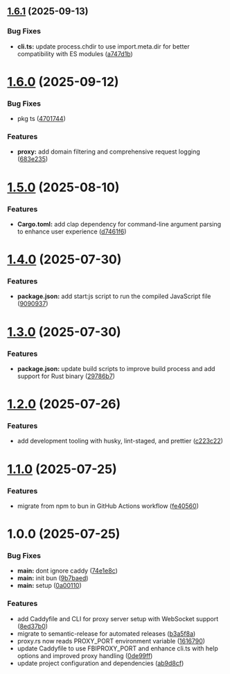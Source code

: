 ## [1.6.1](https://github.com/snomiao/fbi-proxy/compare/v1.6.0...v1.6.1) (2025-09-13)

### Bug Fixes

- **cli.ts:** update process.chdir to use import.meta.dir for better compatibility with ES modules ([a747d1b](https://github.com/snomiao/fbi-proxy/commit/a747d1b545be865deafc7a888642974e622d2526))

# [1.6.0](https://github.com/snomiao/fbi-proxy/compare/v1.5.0...v1.6.0) (2025-09-12)

### Bug Fixes

- pkg ts ([4701744](https://github.com/snomiao/fbi-proxy/commit/4701744a0eb64d46bd5c9b589569c7cabc9dc9a4))

### Features

- **proxy:** add domain filtering and comprehensive request logging ([683e235](https://github.com/snomiao/fbi-proxy/commit/683e23524330459e310123708596575b7843fefe))

# [1.5.0](https://github.com/snomiao/fbi-proxy/compare/v1.4.0...v1.5.0) (2025-08-10)

### Features

- **Cargo.toml:** add clap dependency for command-line argument parsing to enhance user experience ([d7461f6](https://github.com/snomiao/fbi-proxy/commit/d7461f6926d252aa7c3a6121721964be76648e99))

# [1.4.0](https://github.com/snomiao/fbi-proxy/compare/v1.3.0...v1.4.0) (2025-07-30)

### Features

- **package.json:** add start:js script to run the compiled JavaScript file ([9090937](https://github.com/snomiao/fbi-proxy/commit/909093789d713bb3e5f65b222461638e398f7dd0))

# [1.3.0](https://github.com/snomiao/fbi-proxy/compare/v1.2.0...v1.3.0) (2025-07-30)

### Features

- **package.json:** update build scripts to improve build process and add support for Rust binary ([29786b7](https://github.com/snomiao/fbi-proxy/commit/29786b77cc9b325fcd3f18cd6de0b73ca5c6fddb))

# [1.2.0](https://github.com/snomiao/fbi-proxy/compare/v1.1.0...v1.2.0) (2025-07-26)

### Features

- add development tooling with husky, lint-staged, and prettier ([c223c22](https://github.com/snomiao/fbi-proxy/commit/c223c2257a040fc6fd561678af83ce506f971e39))

# [1.1.0](https://github.com/snomiao/fbi-proxy/compare/v1.0.0...v1.1.0) (2025-07-25)

### Features

- migrate from npm to bun in GitHub Actions workflow ([fe40560](https://github.com/snomiao/fbi-proxy/commit/fe405600af20f3268b1567399d2a3467f23d2337))

# 1.0.0 (2025-07-25)

### Bug Fixes

- **main:** dont ignore caddy ([74e1e8c](https://github.com/snomiao/fbi-proxy/commit/74e1e8c070e08ae31bac498f583f1807b8a20920))
- **main:** init bun ([9b7baed](https://github.com/snomiao/fbi-proxy/commit/9b7baedf1f80a55cc818f97099cc5c854fda0d9e))
- **main:** setup ([0a00110](https://github.com/snomiao/fbi-proxy/commit/0a00110e6ace713265b4dbf3980515e77663e8a0))

### Features

- add Caddyfile and CLI for proxy server setup with WebSocket support ([8ed37b0](https://github.com/snomiao/fbi-proxy/commit/8ed37b0652a33beae86b2b6c3881534c1bb9b1bc))
- migrate to semantic-release for automated releases ([b3a5f8a](https://github.com/snomiao/fbi-proxy/commit/b3a5f8a1e2cfc92d7e93a941d15acb43ce896d3f))
- proxy.rs now reads PROXY_PORT environment variable ([1616790](https://github.com/snomiao/fbi-proxy/commit/1616790c855d49f4f5c78b31022dca6caa6148f3))
- update Caddyfile to use FBIPROXY_PORT and enhance cli.ts with help options and improved proxy handling ([0de99ff](https://github.com/snomiao/fbi-proxy/commit/0de99ff4e1c0cd15be579ac98f4b19479c320210))
- update project configuration and dependencies ([ab9d8cf](https://github.com/snomiao/fbi-proxy/commit/ab9d8cfe7cfb200c57df915e7ab4ede3a7b0a703))

